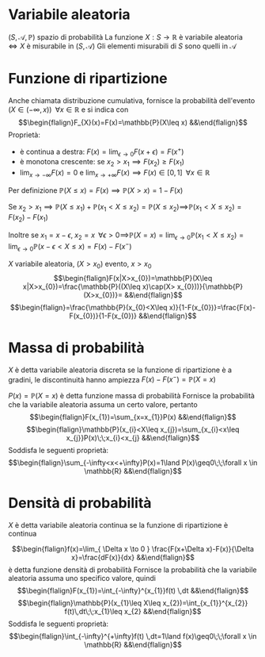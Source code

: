 # Variabile aleatoria
$(S,\mathcal{A},\mathbb{P})$ spazio di probabilità
La funzione $X:S\to \mathbb{R}$ è variabile aleatoria $\iff X$ è misurabile in $(S,\mathcal{A})$
Gli elementi misurabili di $S$ sono quelli in $\mathcal{A}$

# Funzione di ripartizione
Anche chiamata distribuzione cumulativa, fornisce la probabilità dell'evento $(X\in(-\infty,x))\;\;\forall x \in \mathbb{R}$ e si indica con
$$\begin{flalign}F_{X}(x)=F(x)=\mathbb{P}(X\leq x) &&\end{flalign}$$
Proprietà:
- è continua a destra: $F(x)=\lim_{ \epsilon \to 0 }F(x+\epsilon)=F(x^{+})$
- è monotona crescente: se $x_{2}>x_{1}\implies F(x_{2})\geq F(x_{1})$
- $\lim_{ x \to -\infty }F(x)=0$ e $\lim_{ x \to +\infty }F(x)\implies F(x)\in[0,1] \;\;\forall x \in \mathbb{R}$

Per definizione $\mathbb{P}(X\leq x)=F(x)\implies \mathbb{P}(X>x)=1-F(x)$

Se $x_{2}>x_{1}\implies \mathbb{P}(X\leq x_{1})+\mathbb{P}(x_{1}<X\leq x_{2})=\mathbb{P}(X\leq x_{2})\implies$$\mathbb{P}(x_{1}<X\leq x_{2})=F(x_{2})-F(x_{1})$

Inoltre se $x_{1}=x-\epsilon,\;x_{2}=x\;\;\forall\epsilon>0\implies$$\mathbb{P}(X=x)=\lim_{ \epsilon \to 0 }\mathbb{P}(x_{1}<X\leq x_{2})=\lim_{ \epsilon \to 0 }\mathbb{P}(x-\epsilon<X\leq x)=F(x)-F(x^{-})$

$X$ variabile aleatoria, $(X>x_{0})$ evento, $x>x_{0}$
$$\begin{flalign}F(x|X>x_{0})=\mathbb{P}(X\leq x|X>x_{0})=\frac{\mathbb{P}((X\leq x)\cap(X> x_{0}))}{\mathbb{P}(X>x_{0})}= &&\end{flalign}$$
$$\begin{flalign}=\frac{\mathbb{P}(x_{0}<X\leq x)}{1-F(x_{0})}=\frac{F(x)-F(x_{0})}{1-F(x_{0})} &&\end{flalign}$$
<div class="page-break" style="page-break-before: always;"></div>

# Massa di probabilità
$X$ è detta variabile aleatoria discreta se la funzione di ripartizione è a gradini, le discontinuità hanno ampiezza $F(x)-F(x^{-})=\mathbb{P}(X=x)$

$P(x)=\mathbb{P}(X=x)$ è detta funzione massa di probabilità
Fornisce la probabilità che la variabile aleatoria assuma un certo valore, pertanto
$$\begin{flalign}F(x_{1})=\sum_{x=x_{1}}P(x)  &&\end{flalign}$$
$$\begin{flalign}\mathbb{P}(x_{i}<X\leq x_{j})=\sum_{x_{i}<x\leq x_{j}}P(x)\;\;x_{i}<x_{j}  &&\end{flalign}$$
Soddisfa le seguenti proprietà:
$$\begin{flalign}\sum_{-\infty<x<+\infty}P(x)=1\land P(x)\geq0\;\;\forall x \in \mathbb{R}  &&\end{flalign}$$

# Densità di probabilità
$X$ è detta variabile aleatoria continua se la funzione di ripartizione è continua

$$\begin{flalign}f(x)=\lim_{ \Delta x \to 0 } \frac{F(x+\Delta x)-F(x)}{\Delta x}=\frac{dF(x)}{dx}  &&\end{flalign}$$
è detta funzione densità di probabilità
Fornisce la probabilità che la variabile aleatoria assuma uno specifico valore, quindi
$$\begin{flalign}F(x_{1})=\int_{-\infty}^{x_{1}}f(t) \,dt &&\end{flalign}$$
$$\begin{flalign}\mathbb{P}(x_{1}\leq X\leq x_{2})=\int_{x_{1}}^{x_{2}} f(t)\,dt\;\;x_{1}\leq x_{2} &&\end{flalign}$$
Soddisfa le seguenti proprietà:
$$\begin{flalign}\int_{-\infty}^{+\infty}f(t) \,dt=1\land f(x)\geq0\;\;\forall x \in \mathbb{R} &&\end{flalign}$$
